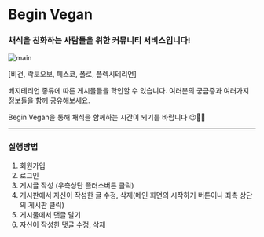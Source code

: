 # Begin Vegan
### 채식을 친화하는 사람들을 위한 커뮤니티 서비스입니다!

![main](https://user-images.githubusercontent.com/63593600/124374219-70e27980-dcd4-11eb-9cb5-30da7da5f545.PNG)

[비건, 락토오보, 페스코, 폴로, 플렉시테리언]

베지테리언 종류에 따른 게시물들을 학인할 수 있습니다. 여러분의 궁금증과 여러가지 정보들을 함께 공유해보세요.

Begin Vegan을 통해 채식을 함께하는 시간이 되기를 바랍니다 😉👍🏻

-------------------------------

### 실행방법
1. 회원가입
2. 로그인
3. 게시글 작성 (우측상단 플러스버튼 클릭)
4. 게시판에서 자신이 작성한 글 수정, 삭제(메인 화면의 시작하기 버튼이나 좌측 상단의 게시판 클릭)
5. 게시물에서 댓글 달기
6. 자신이 작성한 댓글 수정, 삭제
